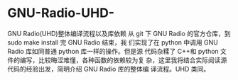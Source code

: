 # GNU-Radio-UHD-
GNU Radio(UHD)整体编译流程以及库依赖
从 git 下 GNU Radio 的官方仓库，到 sudo make install 完 GNU Radio 结束，我
们实现了在 python 中调用 GNU Radio 库如同普通 python 库一样的操作。但是源
代码杂糅了 C++和 python 文件的编写，比较晦涩难懂，各种函数的依赖较为复
杂，这里我将结合实际阅读源代码的经验出发，简明介绍 GNU Radio 库的整体编
译流程。UHD 类同。
